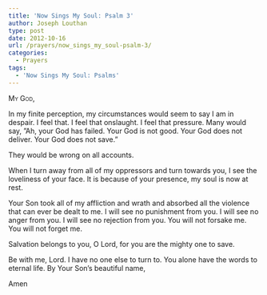 ```yaml
---
title: 'Now Sings My Soul: Psalm 3'
author: Joseph Louthan
type: post
date: 2012-10-16
url: /prayers/now_sings_my_soul-psalm-3/
categories:
  - Prayers
tags:
  - 'Now Sings My Soul: Psalms'
---
```

<div style="font-variant: small-caps;">
  My God,
</div>

In my finite perception, my circumstances would seem to say I am in despair. I feel that. I feel that onslaught. I feel that pressure.
Many would say, ”Ah, your God has failed. Your God is not good. Your God does not deliver. Your God does not save.”

They would be wrong on all accounts.

When I turn away from all of my oppressors and turn towards you, I see the loveliness of your face. It is because of your presence, my soul is now at rest.

Your Son took all of my affliction and wrath and absorbed all the violence that can ever be dealt to me. I will see no punishment from you. I will see no anger from you. I will see no rejection from you. You will not forsake me. You will not forget me.

Salvation belongs to you, O Lord, for you are the mighty one to save.

Be with me, Lord. I have no one else to turn to. You alone have the words to eternal life.
By Your Son&#8217;s beautiful name,

Amen
